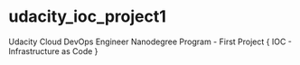 # udacity_ioc_project1
Udacity Cloud DevOps Engineer Nanodegree Program - First Project { IOC - Infrastructure as Code } 
